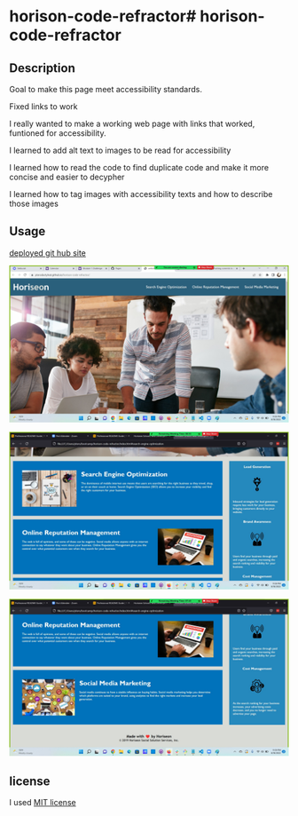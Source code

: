 # horison-code-refractor# horison-code-refractor

## Description 

Goal to make this page meet accessibility standards.

Fixed links to work

I really wanted to make a working web page with links that worked, funtioned for accessibility. 

I learned to add alt text to images to be read for accessibility

I learned how to read the code to find duplicate code and make it more concise and easier to decypher

I learned how to tag images with accessibility texts and how to describe those images

## Usage 

[deployed git hub site](https://pterodactylnat.github.io/horison-code-refractor/)

![deployed top portion screen shots](assets\images\horiseon-top-screen-shot.jpg)

![deployed middle portion screen shots](assets\images\horiseon-middle-screen-shot.jpg)

![deployed bottom portion screen shots](assets\images\horiseon-bottom-screen-shot.jpg)

## license 

I used [MIT license](LICENSE)


